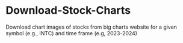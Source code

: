 # Download-Stock-Charts
Download chart images of stocks from big charts website for a given symbol (e.g., INTC) and time frame (e.g, 2023-2024)

